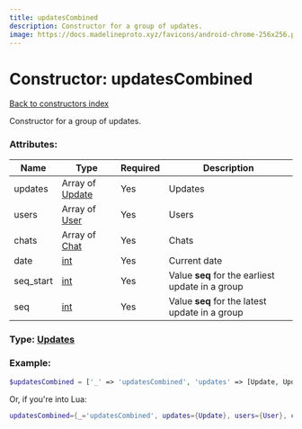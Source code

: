 ```yaml
---
title: updatesCombined
description: Constructor for a group of updates.
image: https://docs.madelineproto.xyz/favicons/android-chrome-256x256.png
---
```

# Constructor: updatesCombined  
[Back to constructors index](index.md)



Constructor for a group of updates.

### Attributes:

| Name     |    Type       | Required | Description |
|----------|---------------|----------|-------------|
|updates|Array of [Update](../types/Update.md) | Yes|Updates|
|users|Array of [User](../types/User.md) | Yes|Users|
|chats|Array of [Chat](../types/Chat.md) | Yes|Chats|
|date|[int](../types/int.md) | Yes|Current date|
|seq\_start|[int](../types/int.md) | Yes|Value **seq** for the earliest update in a group|
|seq|[int](../types/int.md) | Yes|Value **seq** for the latest update in a group|



### Type: [Updates](../types/Updates.md)


### Example:

```php
$updatesCombined = ['_' => 'updatesCombined', 'updates' => [Update, Update], 'users' => [User, User], 'chats' => [Chat, Chat], 'date' => int, 'seq_start' => int, 'seq' => int];
```  


Or, if you're into Lua:

```lua
updatesCombined={_='updatesCombined', updates={Update}, users={User}, chats={Chat}, date=int, seq_start=int, seq=int}

```


